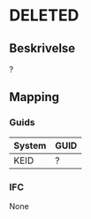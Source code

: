 # DELETED

## Beskrivelse

?

## Mapping

### Guids

| System | GUID |
| ------ | ---- |
| KEID   | ?    |

### IFC

None

